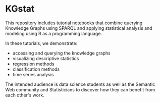 # KGstat

This repository includes tutorial notebooks that combine querying Knowledge Graphs using SPARQL and applying statistical analysis and modeling using R as a programming language.


In these tutorials, we demonstrate:
- accessing and querying the knowledge graphs 
- visualizing descriptive statistics
- regression methods
- classification methods
- time series analysis

The intended audience is data science students as well as the Semantic Web community and Statisticians to discover how they can benefit from each other's work.
